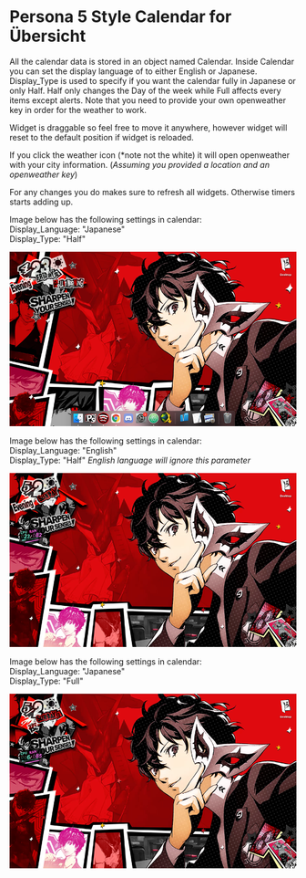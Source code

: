 # Persona 5 Style Calendar for Übersicht

All the calendar data is stored in an object named Calendar.
Inside Calendar you can set the display language of to either English or Japanese.
Display_Type is used to specify if you want the calendar fully in Japanese or only Half.
Half only changes the Day of the week while Full affects every items except alerts.
Note that you need to provide your own openweather key in order for the weather to work.

Widget is draggable so feel free to move it anywhere, however widget will reset to the
default position if widget is reloaded.

If you click the weather icon (*note not the white) it will open openweather with your city
information. (*Assuming you provided a location and an openweather key*)

For any changes you do makes sure to refresh all widgets. Otherwise timers starts adding up.

Image below has the following settings in calendar:\
Display_Language: "Japanese"\
Display_Type: "Half"

![Screenshot](https://github.com/darkjuanjo/Persona_5_Calendar/blob/master/Persona_5_Calendar_Screenshot.png)

Image below has the following settings in calendar:\
Display_Language: "English"\
Display_Type: "Half" *English language will ignore this parameter*

![Screenshot](https://github.com/darkjuanjo/Persona_5_Calendar/blob/master/Calendar_Screenshot_English.png)

Image below has the following settings in calendar:\
Display_Language: "Japanese"\
Display_Type: "Full"

![Screenshot](https://github.com/darkjuanjo/Persona_5_Calendar/blob/master/Calendar_Screenshot_Japanese_Full.png)

